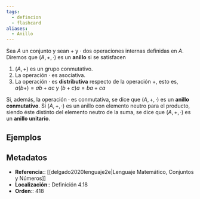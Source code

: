 ```yaml
---
tags:
  - defincion
  - flashcard
aliases:
  - Anillo
---
```

Sea $A$ un conjunto y sean $+$ y $·$ dos operaciones internas definidas en $A$. Diremos que $(A,+,·)$ es un **anillo** si se satisfacen

1. $(A, +)$ es un grupo conmutativo.
2. La operación $·$ es asociativa.
3. La operación $·$ es **distributiva** respecto de la operación $+$, esto es,
    $a(b+)=ab+ac$ y $(b+c)a=ba+ca$
    
Si, además, la operación $·$ es conmutativa, se dice que $(A,+,·)$ es un **anillo conmutativo**.
Si $(A,+,·)$ es un anillo con elemento neutro para el producto, siendo éste distinto del elemento neutro de la suma, se dice que $(A,+,·)$ es un **anillo unitario**.

## Ejemplos

## Metadatos
- **Referencia**:: [[delgado2020lenguaje2e|Lenguaje Matemático, Conjuntos y Números]]
- **Localización**:: Definición 4.18
- **Orden**:: 418
